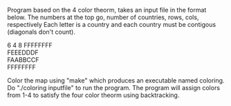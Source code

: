 Program based on the 4 color theorm, takes an input file in the format below.
The numbers at the top go, number of countries, rows, cols, respectively
Each letter is a country and each country must be contigous (diagonals don't count).

6 4 8 
FFFFFFFF               
FEEEDDDF                    
FAABBCCF                
FFFFFFFF                               

Color the map using "make" which produces an executable named coloring. Do "./coloring inputfile" to run the program. 
The program will assign colors from 1-4 to satisfy the four color theorm using backtracking.
